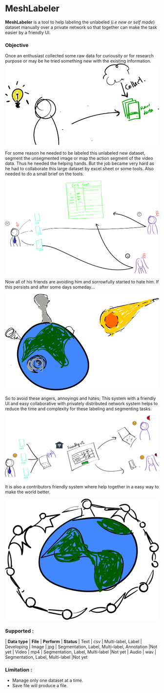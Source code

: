
# MeshLabeler
**MeshLabeler** is a tool to help labeling the unlabeled (*i.e new or self made*) dataset manually over a private network so that together can make the task easier by a friendly UI.

### Objective
Once an enthusiast collected some raw data for curiousity or for research purpose or may be he tried something new with the existing information.  
  ![ Once an enthusiast tried to help the world ](https://raw.githubusercontent.com/MeshLabeler/meshlabeler.github.io/main/img/pre.png)
 
For some reason he needed to be labeled this unlabeled new dataset, segment the unsegmented image or map the action segment of the video data. Thus he needed the helping hands. But the job became very hard as he had to collaborate this large dataset by excel sheet or some tools. Also needed to do a small brief on the tools.  

  ![enter image description here](https://raw.githubusercontent.com/MeshLabeler/meshlabeler.github.io/main/img/traditional.png)

Now all of his friends are avoiding him and sorrowfully started to hate him. If this persists and after some days someday...

![enter image description here](https://raw.githubusercontent.com/MeshLabeler/meshlabeler.github.io/main/img/world_destroyed.png)

So to avoid these angers, annoyings and hates; This system with a friendly UI and easy collaborative with privately distributed network system helps to reduce the time and complexity for these labeling and segmenting tasks. 

![enter image description here](https://raw.githubusercontent.com/MeshLabeler/meshlabeler.github.io/main/img/soln.png)

It is also a contributors friendly system where help together in a easy way to make the world better. 

![enter image description here](https://raw.githubusercontent.com/MeshLabeler/meshlabeler.github.io/main/img/better_world.png)

### Supported :

| **Data type** | **File** | **Perform** | **Status**
| Text | csv | Multi-label, Label | Developing
| Image | jpg | Segmentation, Label, Multi-label, Annotation |Not yet
| Video | mp4 | Segmentation, Label, Multi-label |Not yet
| Audio | wav | Segmentation, Label, Multi-label |Not yet

### **Limitation :**

 - Manage only one dataset at a time.
 - Save file will produce a file.
